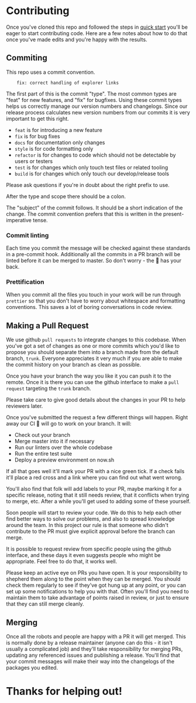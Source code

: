 # Contributing

Once you've cloned this repo and followed the steps in [quick start](../README.md#getting-started) you'll be eager to start contributing code. Here are a few notes about how to do that once you've made edits and you're happy with the results.

## Commiting

This repo uses a commit convention.

```
    fix: correct handling of explorer links
```

The first part of this is the commit "type". The most common types are "feat" for new features, and "fix" for bugfixes. Using these commit types helps us correctly manage our version numbers and changelogs. Since our release process calculates new version numbers from our commits it is very important to get this right.

* `feat` is for introducing a new feature
* `fix` is for bug fixes
* `docs` for documentation only changes
* `style` is for code formatting only
* `refactor` is for changes to code which should not be detectable by users or testers
* `test` is for changes which only touch test files or related tooling
* `build` is for changes which only touch our develop/release tools

 Please ask questions if you're in doubt about the right prefix to use.

After the type and scope there should be a colon.

The "subject" of the commit follows. It should be a short indication of the change. The commit convention prefers that this is written in the present-imperative tense.

### Commit linting

Each time you commit the message will be checked against these standards in a pre-commit hook. Additionally all the commits in a PR branch will be linted before it can be merged to master. So don't worry - the :robot: has your back.

### Prettification

When you commit all the files you touch in your work will be run through `prettier` so that you don't have to worry about whitespace and formatting conventions. This saves a lot of boring conversations in code review.

## Making a Pull Request

We use github `pull requests` to integrate changes to this codebase. When you've got a set of changes as one or more commits which you'd like to propose you should separate them into a branch made from the default branch, `trunk`. Everyone appreciates it very much if you are able to make the commit history on your branch as clean as possible.

Once you have your branch the way you like it you can push it to the remote. Once it is there you can use the github interface to make a `pull request` targeting the `trunk` branch.

Please take care to give good details about the changes in your PR to help reviewers later.

Once you've submitted the request a few different things will happen. Right away our CI :robot: will go to work on your branch. It will:

* Check out your branch
* Merge master into it if necessary
* Run our linters over the whole codebase
* Run the entire test suite
* Deploy a preview environment on now.sh

If all that goes well it'll mark your PR with a nice green tick. If a check fails it'll place a red cross and a link where you can find out what went wrong.

You'll also find that folk will add labels to your PR, maybe marking it for a specific release, noting that it still needs review, that it conflicts when trying to merge, etc. After a while you'll get used to adding some of these yourself.

Soon people will start to review your code. We do this to help each other find better ways to solve our problems, and also to spread knowledge around the team. In this project our rule is that someone who didn't contribute to the PR must give explicit approval before the branch can merge.

It is possible to request review from specific people using the github interface, and these days it even suggests people who might be appropriate. Feel free to do that, it works well.

Please keep an active eye on PRs you have open. It is your responsibility to shepherd them along to the point when they can be merged. You should check them regularly to see if they've got hung up at any point, or you can set up some notifications to help you with that. Often you'll find you need to maintain them to take advantage of points raised in review, or just to ensure that they can still merge cleanly.

## Merging

Once all the robots and people are happy with a PR it will get merged. This is normally done by a release maintainer (anyone can do this - it isn't usually a complicated job) and they'll take responsibility for merging PRs, updating any referenced issues and publishing a release. You'll find that your commit messages will make their way into the changelogs of the packages you edited.

# Thanks for helping out!
